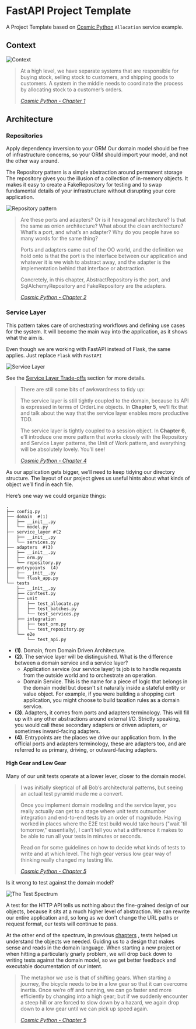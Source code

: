# FastAPI Project Template

A Project Template based on [Cosmic Python](https://www.cosmicpython.com/) `Allocation` service example.

## Context

![Context](https://www.cosmicpython.com/book/images/apwp_0102.png)

> At a high level, we have separate systems that are responsible for buying stock, selling stock to customers, and
> shipping goods to customers. A system in the middle needs to coordinate the process by allocating stock to a
> customer’s
> orders.
>
> <cite>[Cosmic Python - Chapter 1](https://www.cosmicpython.com/book/chapter_01_domain_model.html#allocation_context_diagram)</cite>

## Architecture

### Repositories

Apply dependency inversion to your ORM
Our domain model should be free of infrastructure concerns, so your ORM should import your model, and not the other way
around.

The Repository pattern is a simple abstraction around permanent storage
The repository gives you the illusion of a collection of in-memory objects. It makes it easy to create a FakeRepository
for testing and to swap fundamental details of your infrastructure without disrupting your core application.

![Repository pattern](https://www.cosmicpython.com/book/images/apwp_0201.png)

> Are these ports and adapters? Or is it hexagonal architecture? Is that the same as onion architecture? What about the
> clean architecture? What’s a port, and what’s an adapter? Why do you people have so many words for the same thing?
>
> Ports and adapters came out of the OO world, and the definition we hold onto is that the port is the interface between
> our application and whatever it is we wish to abstract away, and the adapter is the implementation behind that
> interface
> or abstraction.
>
> Concretely, in this chapter, AbstractRepository is the port, and SqlAlchemyRepository and FakeRepository are the
> adapters.
>
> <cite>[Cosmic Python - Chapter 2](https://www.cosmicpython.com/book/chapter_02_repository.html)</cite>

### Service Layer

This pattern takes care of orchestrating workflows and defining use cases for the system. It will become the main way
into the application, as it shows what the aim is.

Even though we are working with FastAPI instead of Flask, the same applies. Just replace `Flask` with `FastAPI`

![Service Layer](https://www.cosmicpython.com/book/images/apwp_0402.png)

See
the [Service Layer Trade-offs](https://www.cosmicpython.com/book/chapter_04_service_layer.html#chapter_04_service_layer_tradeoffs)
section for more details.

> There are still some bits of awkwardness to tidy up:
>
> The service layer is still tightly coupled to the domain, because its API is expressed in terms of OrderLine objects.
> In **Chapter 5**, we’ll fix that and talk about the way that the service layer enables more productive
> TDD.
>
> The service layer is tightly coupled to a session object. In **Chapter 6**, e’ll introduce one more pattern that works
> closely with the Repository and Service Layer patterns, the Unit of Work pattern, and everything will be absolutely
> lovely. You’ll see!
>
> <cite>[Cosmic Python - Chapter 4](https://www.cosmicpython.com/book/chapter_04_service_layer.html)</cite>

As our application gets bigger, we’ll need to keep tidying our directory structure. The layout of our project gives us
useful hints about what kinds of object we’ll find in each file.

Here’s one way we could organize things:

```text
.
├── config.py
├── domain  #(1)
│   ├── __init__.py
│   └── model.py
├── service_layer #(2
│   ├── __init__.py
│   └── services.py
├── adapters  #(3)
│   ├── __init__.py
│   ├── orm.py
│   └── repository.py
├── entrypoints  (4)
│   ├── __init__.py
│   └── flask_app.py
└── tests
    ├── __init__.py
    ├── conftest.py
    ├── unit
    │   ├── test_allocate.py
    │   ├── test_batches.py
    │   └── test_services.py
    ├── integration
    │   ├── test_orm.py
    │   └── test_repository.py
    └── e2e
        └── test_api.py
```

- **(1)**. Domain, from Domain Driven Architecture.
- **(2)**. The service layer will be distinguished. What is the difference between a domain service and a service layer?
    - Application service (our service layer) ts job is to handle requests from the outside world and to orchestrate an
      operation.
    - Domain Service. This is the name for a piece of logic that belongs in the domain model but doesn't sit naturally
      inside a stateful
      entity or value object. For example, if you were building a shopping cart application, you might choose to build
      taxation rules as a domain service.
- **(3)**. Adapters, it comes from ports and adapters terminology. This will fill up with any other abstractions around
  external I/O. Strictly speaking, you would call these secondary adapters or driven adapters, or sometimes
  inward-facing adapters.
- **(4)**. Entrypoints are the places we drive our application from. In the official ports and adapters terminology,
  these are adapters too, and are referred to as primary, driving, or outward-facing adapters.

#### High Gear and Low Gear

Many of our unit tests operate at a lower lever, closer to the domain model.

> I was initially skeptical of all Bob’s architectural patterns, but seeing an actual test pyramid made me a convert.
>
> Once you implement domain modeling and the service layer, you really actually can get to a stage where unit tests
> outnumber integration and end-to-end tests by an order of magnitude. Having worked in places where the E2E test build
> would take hours ("wait 'til tomorrow," essentially), I can’t tell you what a difference it makes to be able to run
> all your tests in minutes or seconds.
>
> Read on for some guidelines on how to decide what kinds of tests to write and at which level. The high gear versus low
> gear way of thinking really changed my testing life.
>
> <cite>[Cosmic Python - Chapter 5](https://www.cosmicpython.com/book/chapter_05_high_gear_low_gear.html)</cite>

Is it wrong to test against the domain model?

![The Test Spectrum](https://www.cosmicpython.com/book/images/apwp_0501.png)

A test for the HTTP API tells us nothing about the fine-grained design of our objects, because it sits at a much higher
level of abstraction. We can rewrite our entire application and, so long as we don't change the URL paths or request
format, our tests will continue to pass.

At the other end of the spectrum, in previous [chapters](https://www.cosmicpython.com/book/chapter_01_domain_model.html)
, tests helped us understand the objects we needed. Guiding us to a design that makes sense and reads in the domain
language. When starting a new project or when hitting a particularly gnarly problem, we will drop back down to writing
tests against the domain model, so we get better feedback and executable documentation of our intent.

> The metaphor we use is that of shifting gears. When starting a journey, the bicycle needs to be in a low gear so that
> it can overcome inertia. Once we’re off and running, we can go faster and more efficiently by changing into a high
> gear;
> but if we suddenly encounter a steep hill or are forced to slow down by a hazard, we again drop down to a low gear
> until
> we can pick up speed again.
>
> <cite>[Cosmic Python - Chapter 5](https://www.cosmicpython.com/book/chapter_05_high_gear_low_gear.html#_high_and_low_gear)</cite>
